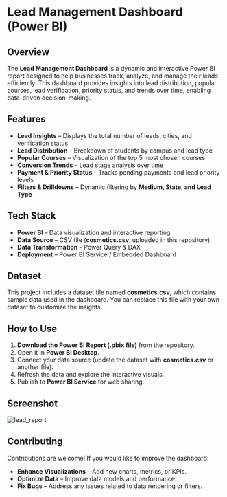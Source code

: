 # Lead Management Dashboard (Power BI)

## **Overview**
The **Lead Management Dashboard** is a dynamic and interactive Power BI report designed to help businesses track, analyze, and manage their leads efficiently. This dashboard provides insights into lead distribution, popular courses, lead verification, priority status, and trends over time, enabling data-driven decision-making.

## **Features**
- **Lead Insights** – Displays the total number of leads, cities, and verification status  
- **Lead Distribution** – Breakdown of students by campus and lead type  
- **Popular Courses** – Visualization of the top 5 most chosen courses  
- **Conversion Trends** – Lead stage analysis over time  
- **Payment & Priority Status** – Tracks pending payments and lead priority levels  
- **Filters & Drilldowns** – Dynamic filtering by **Medium, State, and Lead Type**  

## **Tech Stack**
- **Power BI** – Data visualization and interactive reporting  
- **Data Source** – CSV file (**cosmetics.csv**, uploaded in this repository)  
- **Data Transformation** – Power Query & DAX  
- **Deployment** – Power BI Service / Embedded Dashboard  

## **Dataset**
This project includes a dataset file named **cosmetics.csv**, which contains sample data used in the dashboard. You can replace this file with your own dataset to customize the insights.

## **How to Use**
1. **Download the Power BI Report (.pbix file)** from the repository.
2. Open it in **Power BI Desktop**.
3. Connect your data source (update the dataset with **cosmetics.csv** or another file).
4. Refresh the data and explore the interactive visuals.
5. Publish to **Power BI Service** for web sharing.

## **Screenshot**
![lead_report](https://github.com/user-attachments/assets/bb8f3f77-de9a-4aae-8b9f-f5a51e0cda50)

## **Contributing**
Contributions are welcome! If you would like to improve the dashboard:
- **Enhance Visualizations** – Add new charts, metrics, or KPIs.
- **Optimize Data** – Improve data models and performance.
- **Fix Bugs** – Address any issues related to data rendering or filters.
